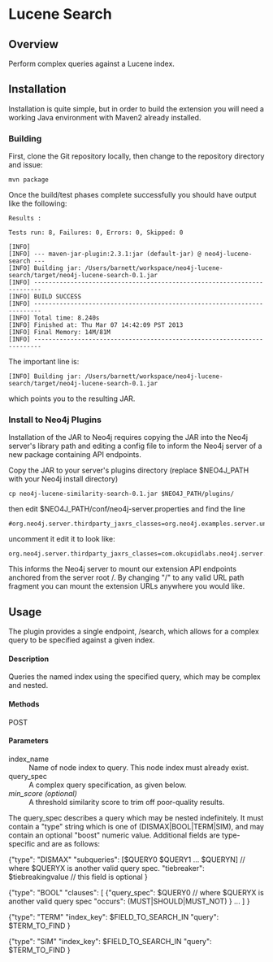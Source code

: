 # Lucene Search

## Overview

Perform complex queries against a Lucene index.

## Installation

Installation is quite simple, but in order to build the extension you will need a working Java environment with Maven2
already installed.

### Building

First, clone the Git repository locally, then change to the repository directory and issue:

```
mvn package
```

Once the build/test phases complete successfully you should have output like the following:

```
Results :

Tests run: 8, Failures: 0, Errors: 0, Skipped: 0

[INFO]
[INFO] --- maven-jar-plugin:2.3.1:jar (default-jar) @ neo4j-lucene-search ---
[INFO] Building jar: /Users/barnett/workspace/neo4j-lucene-search/target/neo4j-lucene-search-0.1.jar
[INFO] ------------------------------------------------------------------------
[INFO] BUILD SUCCESS
[INFO] ------------------------------------------------------------------------
[INFO] Total time: 8.240s
[INFO] Finished at: Thu Mar 07 14:42:09 PST 2013
[INFO] Final Memory: 14M/81M
[INFO] ------------------------------------------------------------------------
```

The important line is:

```
[INFO] Building jar: /Users/barnett/workspace/neo4j-lucene-search/target/neo4j-lucene-search-0.1.jar
```

which points you to the resulting JAR.

### Install to Neo4j Plugins

Installation of the JAR to Neo4j requires copying the JAR into the Neo4j server's library path and editing a config file
to inform the Neo4j server of a new package containing API endpoints.

Copy the JAR to your server's plugins directory (replace $NEO4J_PATH with your Neo4j install directory)

```
cp neo4j-lucene-similarity-search-0.1.jar $NEO4J_PATH/plugins/
```

then edit $NEO4J_PATH/conf/neo4j-server.properties and find the line

```
#org.neo4j.server.thirdparty_jaxrs_classes=org.neo4j.examples.server.unmanaged=/examples/unmanaged
```

uncomment it edit it to look like:

```
org.neo4j.server.thirdparty_jaxrs_classes=com.okcupidlabs.neo4j.server.plugins.lucene=/lucene
```

This informs the Neo4j server to mount our extension API endpoints anchored from the server root /.  By changing "/" to
any valid URL path fragment you can mount the extension URLs anywhere you would like.

## Usage

The plugin provides a single endpoint, /search, which allows for a complex query to be specified against a given index.

#### Description

Queries the named index using the specified query, which may be complex and nested.

#### Methods

POST

#### Parameters
<dl>
  <dt>index_name
  <dd>Name of node index to query. This node index must already exist.

  <dt>query_spec
  <dd>A complex query specification, as given below.

  <dt><i>min_score (optional)</i>
  <dd>A threshold similarity score to trim off poor-quality results.
</dl>

The query_spec describes a query which may be nested indefinitely. It must contain a "type" string which is one of (DISMAX|BOOL|TERM|SIM), and may contain an optional "boost" numeric value. Additional fields are type-specific and are as follows:

{"type": "DISMAX"
 "subqueries": [$QUERY0 $QUERY1 ... $QUERYN]    // where $QUERYX is another valid query spec.
 "tiebreaker": $tiebreakingvalue                // this field is optional
 }

{"type": "BOOL"
 "clauses": [
    {"query_spec": $QUERY0 // where $QUERYX is another valid query spec
     "occurs": (MUST|SHOULD|MUST_NOT)
     }
    ...
    ]
 }

{"type": "TERM"
 "index_key": $FIELD_TO_SEARCH_IN
 "query": $TERM_TO_FIND
 }
 
{"type": "SIM"
 "index_key": $FIELD_TO_SEARCH_IN
 "query": $TERM_TO_FIND
 }


